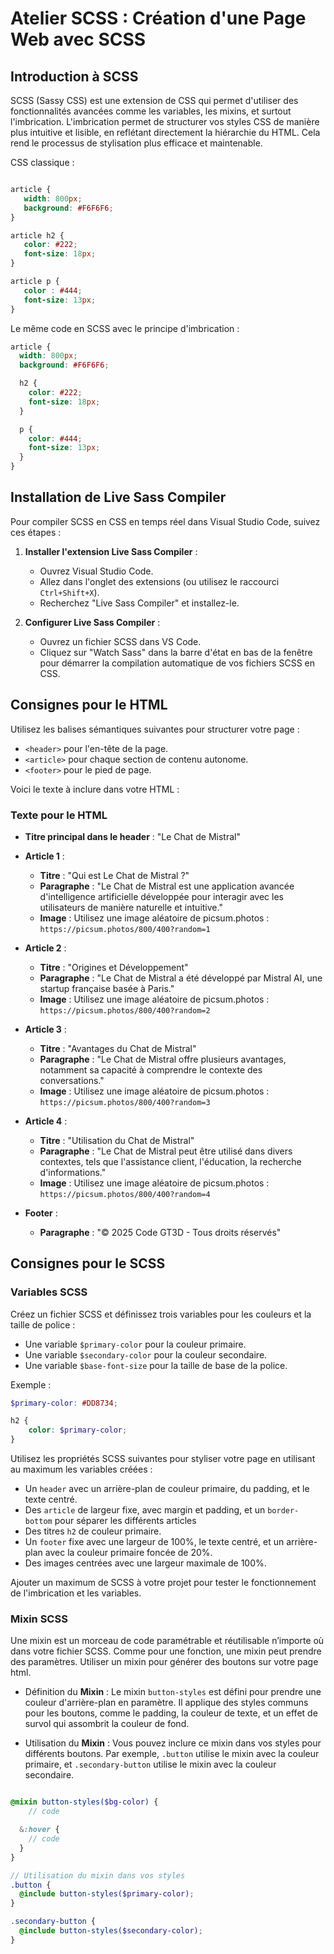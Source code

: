 # Atelier SCSS : Création d'une Page Web avec SCSS

## Introduction à SCSS

SCSS (Sassy CSS) est une extension de CSS qui permet d'utiliser des fonctionnalités avancées comme les variables, les mixins, et surtout l'imbrication. L'imbrication permet de structurer vos styles CSS de manière plus intuitive et lisible, en reflétant directement la hiérarchie du HTML. Cela rend le processus de stylisation plus efficace et maintenable.

CSS classique :

```css

article {
   width: 800px;
   background: #F6F6F6;
}

article h2 {
   color: #222;
   font-size: 18px;
}

article p {
   color : #444;
   font-size: 13px;
}
```

Le même code en SCSS avec le principe d'imbrication :

```scss
article {
  width: 800px;
  background: #F6F6F6;

  h2 {
    color: #222;
    font-size: 18px;
  }

  p {
    color: #444;
    font-size: 13px;
  }
}
```

## Installation de Live Sass Compiler

Pour compiler SCSS en CSS en temps réel dans Visual Studio Code, suivez ces étapes :

1. **Installer l'extension Live Sass Compiler** :
   - Ouvrez Visual Studio Code.
   - Allez dans l'onglet des extensions (ou utilisez le raccourci `Ctrl+Shift+X`).
   - Recherchez "Live Sass Compiler" et installez-le.

2. **Configurer Live Sass Compiler** :
   - Ouvrez un fichier SCSS dans VS Code.
   - Cliquez sur "Watch Sass" dans la barre d'état en bas de la fenêtre pour démarrer la compilation automatique de vos fichiers SCSS en CSS.

## Consignes pour le HTML

Utilisez les balises sémantiques suivantes pour structurer votre page :

- `<header>` pour l'en-tête de la page.
- `<article>` pour chaque section de contenu autonome.
- `<footer>` pour le pied de page.

Voici le texte à inclure dans votre HTML :

### Texte pour le HTML

- **Titre principal dans le header** : "Le Chat de Mistral"
- **Article 1** :
  - **Titre** : "Qui est Le Chat de Mistral ?"
  - **Paragraphe** : "Le Chat de Mistral est une application avancée d'intelligence artificielle développée pour interagir avec les utilisateurs de manière naturelle et intuitive."
  - **Image** : Utilisez une image aléatoire de picsum.photos : `https://picsum.photos/800/400?random=1`

- **Article 2** :
  - **Titre** : "Origines et Développement"
  - **Paragraphe** : "Le Chat de Mistral a été développé par Mistral AI, une startup française basée à Paris."
  - **Image** : Utilisez une image aléatoire de picsum.photos : `https://picsum.photos/800/400?random=2`

- **Article 3** :
  - **Titre** : "Avantages du Chat de Mistral"
  - **Paragraphe** : "Le Chat de Mistral offre plusieurs avantages, notamment sa capacité à comprendre le contexte des conversations."
  - **Image** : Utilisez une image aléatoire de picsum.photos : `https://picsum.photos/800/400?random=3`

- **Article 4** :
  - **Titre** : "Utilisation du Chat de Mistral"
  - **Paragraphe** : "Le Chat de Mistral peut être utilisé dans divers contextes, tels que l'assistance client, l'éducation, la recherche d'informations."
  - **Image** : Utilisez une image aléatoire de picsum.photos : `https://picsum.photos/800/400?random=4`

- **Footer** :
  - **Paragraphe** : "&copy; 2025 Code GT3D - Tous droits réservés"

## Consignes pour le SCSS

### Variables SCSS

Créez un fichier SCSS et définissez trois variables pour les couleurs et la taille de police :

- Une variable `$primary-color` pour la couleur primaire.
- Une variable `$secondary-color` pour la couleur secondaire.
- Une variable `$base-font-size` pour la taille de base de la police.

Exemple : 

```scss
$primary-color: #DD8734;

h2 {
    color: $primary-color;
}
```

Utilisez les propriétés SCSS suivantes pour styliser votre page en utilisant au maximum les variables créées :

- Un `header` avec un arrière-plan de couleur primaire, du padding, et le texte centré.
- Des `article` de largeur fixe, avec margin et padding, et un `border-bottom` pour séparer les différents articles
- Des titres `h2` de couleur primaire.
- Un `footer` fixe avec une largeur de 100%, le texte centré, et un arrière-plan avec la couleur primaire foncée de 20%.
- Des images centrées avec une largeur maximale de 100%.

Ajouter un maximum de SCSS à votre projet pour tester le fonctionnement de l'imbrication et les variables. 

### Mixin SCSS

Une mixin est un morceau de code paramétrable et réutilisable n’importe où dans votre fichier SCSS. Comme pour une fonction, une mixin peut prendre des paramètres. Utiliser un mixin pour générer des boutons sur votre page html. 

- Définition du **Mixin** : Le mixin `button-styles` est défini pour prendre une couleur d'arrière-plan en paramètre. Il applique des styles communs pour les boutons, comme le padding, la couleur de texte, et un effet de survol qui assombrit la couleur de fond.

- Utilisation du **Mixin** : Vous pouvez inclure ce mixin dans vos styles pour différents boutons. Par exemple, `.button` utilise le mixin avec la couleur primaire, et `.secondary-button` utilise le mixin avec la couleur secondaire.  


```scss

@mixin button-styles($bg-color) {
    // code

  &:hover {
    // code
  }
}

// Utilisation du mixin dans vos styles
.button {
  @include button-styles($primary-color);
}

.secondary-button {
  @include button-styles($secondary-color);
}
```


